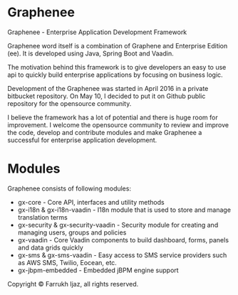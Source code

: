 # Graphenee
Graphenee - Enterprise Application Development Framework

Graphenee word itself is a combination of Graphene and Enterprise Edition (ee). It is developed using Java, Spring Boot and Vaadin.

The motivation behind this framework is to give developers an easy to use api to quickly build enterprise applications by focusing on business logic.

Development of the Graphenee was started in April 2016 in a private bitbucket repository. On May 10, I decided to put it on Github public repository for the opensource community.

I believe the framework has a lot of potential and there is huge room for improvement. I welcome the opensource community to review and improve the code, develop and contribute modules and make Graphenee a successful for enterprise application development.

# Modules
Graphenee consists of following modules:
* gx-core - Core API, interfaces and utility methods
* gx-i18n & gx-i18n-vaadin - I18n module that is used to store and manage translation terms
* gx-security & gx-security-vaadin - Security module for creating and managing users, groups and policies
* gx-vaadin - Core Vaadin components to build dashboard, forms, panels and data grids quickly
* gx-sms & gx-sms-vaadin - Easy access to SMS service providers such as AWS SMS, Twilio, Eocean, etc.
* gx-jbpm-embedded - Embedded jBPM engine support

Copyright &copy; Farrukh Ijaz, all rights reserved.
